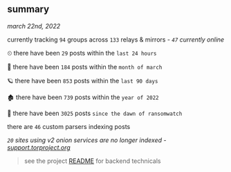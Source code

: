 
## summary
_march 22nd, 2022_

currently tracking `94` groups across `133` relays & mirrors - _`47` currently online_

⏲ there have been `29` posts within the `last 24 hours`

🦈 there have been `184` posts within the `month of march`

🪐 there have been `853` posts within the `last 90 days`

🏚 there have been `739` posts within the `year of 2022`

🦕 there have been `3025` posts `since the dawn of ransomwatch`

there are `46` custom parsers indexing posts

_`20` sites using v2 onion services are no longer indexed - [support.torproject.org](https://support.torproject.org/onionservices/v2-deprecation/)_

> see the project [README](https://github.com/thetanz/ransomwatch#ransomwatch--) for backend technicals
